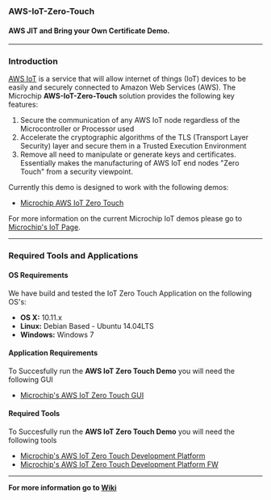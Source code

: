 ### AWS-IoT-Zero-Touch
#### AWS JIT and Bring your Own Certificate Demo.

---

### Introduction
[AWS IoT](http://aws.amazon.com/iot/) is a service that will allow internet of things (IoT) devices to be easily and securely connected to Amazon Web Services (AWS).  The Microchip __AWS-IoT-Zero-Touch__ solution provides the following key features:

1. Secure the communication of any AWS IoT node regardless of the Microcontroller or Processor used
2. Accelerate the cryptographic algorithms of the TLS (Transport Layer Security) layer and secure them in a Trusted Execution Environment
3. Remove all need to manipulate or generate keys and certificates. Essentially makes the manufacturing of AWS IoT end nodes "Zero Touch" from a security viewpoint.

Currently this demo is designed to work with the following demos:
- [Microchip AWS IoT Zero Touch](https://github.com/MicrochipTech/aws-iot-firmware-pic32mz)

For more information on the current Microchip IoT demos please go to [Microchip's IoT Page](http://www.microchip.com/iot).

---

### Required Tools and Applications
#### OS Requirements
We have build and tested the IoT Zero Touch Application on the following OS's:
- __OS X:__ 10.11.x
- __Linux:__ Debian Based - Ubuntu 14.04LTS
- __Windows:__ Windows 7

#### Application Requirements 
To Succesfully run the __AWS IoT Zero Touch Demo__ you will need the following GUI
- [Microchip's AWS IoT Zero Touch GUI](https://github.com/MicrochipTech/AWS-IoT-Zero-Touch/tree/master/software/AWS-IoT-Zero-Touch-GUI)
 
#### Required Tools
To Succesfully run the __AWS IoT Zero Touch Demo__ you will need the following tools
- [Microchip's AWS IoT Zero Touch Development Platform](http://preview.atmel.com/tools/AT88CKECC-AWS-XSTK.aspx)
- [Microchip's AWS IoT Zero Touch Development Platform FW](https://github.com/MicrochipTech/AWS-IoT-Zero-Touch/tree/master/software/AWS-IoT-Zero-Touch-FW)

---

__For more information go to [Wiki](https://github.com/MicrochipTech/AWS-IoT-Zero-Touch/wiki)__
